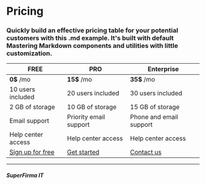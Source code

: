 # Pricing
### Quickly build an effective pricing table for your potential customers with this .md example. It's built with default Mastering Markdown components and utilities with little customization.

FREE | PRO | Enterprise
------------ | ------------- | -------------
**0$** /mo | **15$** /mo | **35$** /mo
10 users included | 20 users included | 30 users included
2 GB of storage | 10 GB of storage | 15 GB of storage
Email support | Priority email support | Phone and email support
Help center access | Help center access | Help center access
[Sign up for free](https://github.com/lukaszkwietniewski/pollub_wyklad9) | [Get started](https://github.com/lukaszkwietniewski/pollub_wyklad9) | [Contact us](https://github.com/lukaszkwietniewski/pollub_wyklad9)

---
##### SuperFirma IT
